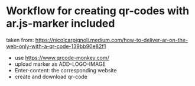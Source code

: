 # Workflow for creating qr-codes with ar.js-marker included

taken from: https://nicolcarpignoli.medium.com/how-to-deliver-ar-on-the-web-only-with-a-qr-code-139bb90e82f1

- use https://www.qrcode-monkey.com/
- upload marker as ADD-LOGO-IMAGE
- Enter-content: the corresponding website
- create and download qr-code
